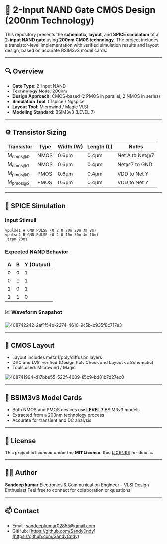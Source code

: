 # 🧠 2-Input NAND Gate CMOS Design (200nm Technology)

This repository presents the **schematic**, **layout**, and **SPICE simulation** of a **2-input NAND gate** using **200nm CMOS technology**. The project includes a transistor-level implementation with verified simulation results and layout design, based on accurate BSIM3v3 model cards.

---

## 🔍 Overview

- **Gate Type**: 2-Input NAND
- **Technology Node**: 200nm
- **Design Approach**: CMOS-based (2 PMOS in parallel, 2 NMOS in series)
- **Simulation Tool**: LTspice / Ngspice
- **Layout Tool**: Microwind / Magic VLSI
- **Modeling Standard**: BSIM3v3 (LEVEL 7)

---

## ⚙️ Transistor Sizing

| Transistor | Type  | Width (W) | Length (L) | Notes            |
|------------|-------|-----------|------------|------------------|
| M<sub>nmos@0</sub> | NMOS  | 0.6μm     | 0.4μm      | Net A to Net@7  |
| M<sub>nmos@1</sub> | NMOS  | 0.6μm     | 0.4μm      | Net@7 to GND    |
| M<sub>pmos@0</sub> | PMOS  | 0.6μm     | 0.4μm      | VDD to Net Y    |
| M<sub>pmos@2</sub> | PMOS  | 0.6μm     | 0.4μm      | VDD to Net Y    |


---

## 🧪 SPICE Simulation

### Input Stimuli

```spice
vpulse1 A GND PULSE (0 2 0 20n 20n 3m 8m)
vpulse2 B GND PULSE (0 2 0 10n 30n 4m 10m)
.tran 20ms
```

### Expected NAND Behavior

| A | B | Y (Output) |
| - | - | ---------- |
| 0 | 0 | 1          |
| 0 | 1 | 1          |
| 1 | 0 | 1          |
| 1 | 1 | 0          |

### 📈 Waveform Snapshot

![408742242-2af1f54b-2274-4610-9d5b-c935f8c717e3](https://github.com/user-attachments/assets/26646960-966a-4aa6-a7ec-6aa804ab0ed6)

---

## 🧱 CMOS Layout

* Layout includes metal1/poly/diffusion layers
* DRC and LVS-verified (Design Rule Check and Layout vs Schematic)
* Tools used: Microwind / Magic

![408741994-d17bbe55-522f-4009-85c9-bd81b7d27ec0](https://github.com/user-attachments/assets/2777e2d4-f0b7-43e4-bdc8-72d16c496d4f)


---

## 🧬 BSIM3v3 Model Cards

* Both NMOS and PMOS devices use **LEVEL 7** BSIM3v3 models
* Extracted from a 200nm technology process
* Accurate for transient and DC analysis

---

## 📜 License

This project is licensed under the **MIT License**. See [LICENSE](./LICENSE) for details.

---

## 🙋‍♂️ Author

**Sandeep kumar**
Electronics & Communication Engineer – VLSI Design Enthusiast
Feel free to connect for collaboration or questions!

---

## 📫 Contact

* Email: [sandeepkumar02855@gmail.com](sandeepkumar02855@gmail.com)
* GitHub: [https://github.com/SandyCndy](https://github.com/SandyCndy)


